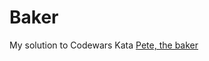 # Baker

My solution to Codewars Kata [Pete, the baker](https://www.codewars.com/kata/525c65e51bf619685c000059/train/cpp)
